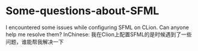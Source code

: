 # Some-questions-about-SFML
I encountered some issues while configuring SFML on CLion. Can anyone help me resolve them?
InChinese: 我在Clion上配置SFML的是时候遇到了一些问题，谁能帮我解决一下
